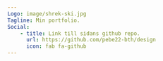 ```yaml
---
Logo: image/shrek-ski.jpg
Tagline: Min portfolio.
Social:
    - title: Link till sidans github repo.
      url: https://github.com/pebe22-bth/design
      icon: fab fa-github
---
```

